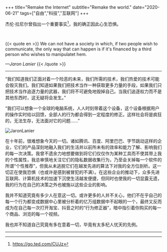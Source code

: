 +++
title="Remake the Internet"
subtitle="Remake the world."
date="2020-06-21"
tags=["自由","科技","互联网"]
+++

杰伦·拉尼尔曾指出一个重要事实[^1]，我的确正因此心生恐惧。

<!--more-->
<br>

{{< quote en >}}
We can not have a society in which, if two people wish to communicate, the only way that can happen is if it's financed by a third person who wishes to manipulatet hem.

*—Jaron Lanier*
{{< /quote >}}

---

“我们知道我们正面对着一个险恶的未来，我们所需的技术，我们热爱的技术可能会毁灭我们。我们知道如果我们把技术当作一种获取更多力量的手段，如果我们只把技术当作追逐力量的武器，我们将不可避免地毁掉自己。当我们追逐权力而不是其他东西时，这无疑将会发生。”

“我们可以想象一个全球的电脑系统，人人时刻带着这个设备，这个设备根据用户的操作实时给以回馈，全部人的行为都会得到一定程度的修正。这样社会将是疯狂的，无法生存，无法面对它的问题……”

![JaronLanier](https://cdn.jsdelivr.net/gh/blleng/images@master/upload/jaron_Lanier.png "Jaron Lanier 在 TED 大会演讲")

在十年前，很难想象今天的一切。诸如腾讯、百度、阿里巴巴、字节跳动这样的企业，它们的产品深刻地融入我们的生活并以前所未有的效率和能力了解、影响我们的每一次决策。我曾不遗余力地想要做到将它们仅仅作为某种工具而不使其带上我的个性属性，我总审慎地关注它们的隐私数据收集行为，乃至会关掉每一个软件的所谓“个性推荐”，但我从未逃脱它们在越发先进的算法下对我的全方位剖析。这一切正在使我恐惧（也或许是感到被冒犯的不满）。在这些企业的推动下，众多先进互联网、计算机技术的加速下沉使生活越发便捷，但同时也使我的一切显露无遗，我的行为在自己的决策之外也被施以这些企业的影响。

我并不知道究竟有多少人在意这一切。或许更多的人并不关心，他们不在乎自己的每一个行为都变成数据中心里被分析着的亿万组数据中不起眼的一个，最终又反而成为在自己每一次打开淘宝、抖音之时的“行为修正器”，暗中指引着你购买的每一个商品、浏览的每一个视频。

我也并不知道自己究竟有多在意着一切，毕竟有太多杞人忧天的先例。

---
[^1]:https://go.ted.com/CUJz
